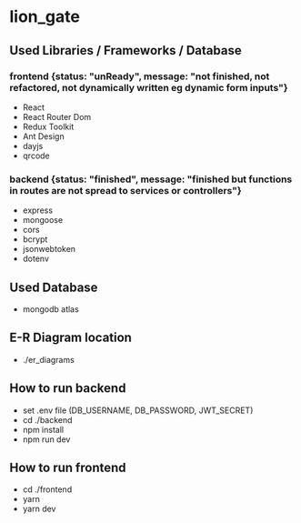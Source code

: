# lion_gate

## Used Libraries / Frameworks / Database
### frontend {status: "unReady", message: "not finished, not refactored, not dynamically written eg dynamic form inputs"}
* React
* React Router Dom
* Redux Toolkit
* Ant Design
* dayjs
* qrcode
### backend {status: "finished", message: "finished but functions in routes are not spread to services or controllers"}
* express
* mongoose
* cors
* bcrypt
* jsonwebtoken
* dotenv
## Used Database
* mongodb atlas

## E-R Diagram location
* ./er_diagrams

## How to run backend
* set .env file (DB_USERNAME, DB_PASSWORD, JWT_SECRET)
* cd ./backend
* npm install
* npm run dev

## How to run frontend
* cd ./frontend
* yarn
* yarn dev
